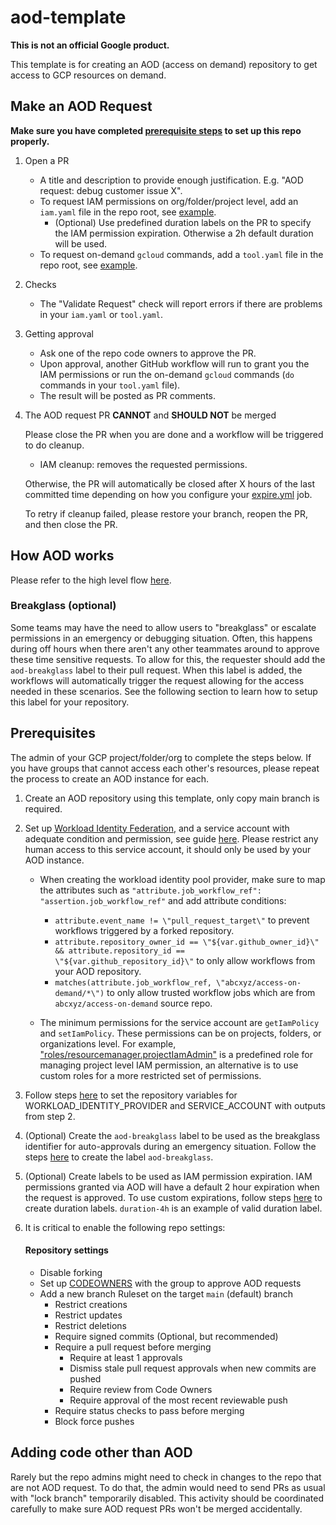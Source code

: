 # aod-template

**This is not an official Google product.**

This template is for creating an AOD (access on demand) repository to get access
to GCP resources on demand.

## Make an AOD Request

**Make sure you have completed
[prerequisite steps](https://github.com/abcxyz/aod-template/blob/main/README.md#prerequisites)
to set up this repo properly.**

1.  Open a PR

    - A title and description to provide enough justification. E.g. "AOD
      request: debug customer issue X".
    - To request IAM permissions on org/folder/project level, add an `iam.yaml`
      file in the repo root, see [example](example-iam.yaml).
      - (Optional) Use predefined duration labels on the PR to specify the IAM
        permission expiration. Otherwise a 2h default duration will be used.
    - To request on-demand `gcloud` commands, add a `tool.yaml` file in the repo
      root, see [example](example-tool.yaml).

2.  Checks

    - The "Validate Request" check will report errors if there are problems in
      your `iam.yaml` or `tool.yaml`.

3.  Getting approval

    - Ask one of the repo code owners to approve the PR.
    - Upon approval, another GitHub workflow will run to grant you the IAM
      permissions or run the on-demand `gcloud` commands (`do` commands in your
      `tool.yaml` file).
    - The result will be posted as PR comments.

4.  The AOD request PR **CANNOT** and **SHOULD NOT** be merged

    Please close the PR when you are done and a workflow will be triggered to do
    cleanup.

    - IAM cleanup: removes the requested permissions.

    Otherwise, the PR will automatically be closed after X hours of the last
    committed time depending on how you configure your
    [expire.yml](.github/workflows/expire.yml) job.

    To retry if cleanup failed, please restore your branch, reopen the PR, and
    then close the PR.

## How AOD works

Please refer to the high level flow
[here](https://github.com/abcxyz/access-on-demand#high-level-flow).

### Breakglass (optional)

Some teams may have the need to allow users to "breakglass" or escalate
permissions in an emergency or debugging situation. Often, this happens during
off hours when there aren't any other teammates around to approve these time
sensitive requests. To allow for this, the requester should add the
`aod-breakglass` label to their pull request. When this label is added, the
workflows will automatically trigger the request allowing for the access needed
in these scenarios. See the following section to learn how to setup this label
for your repository.

## Prerequisites

The admin of your GCP project/folder/org to complete the steps below. If you
have groups that cannot access each other's resources, please repeat the process
to create an AOD instance for each.

1.  Create an AOD repository using this template, only copy main branch is
    required.

2.  Set up
    [Workload Identity Federation](https://cloud.google.com/iam/docs/workload-identity-federation),
    and a service account with adequate condition and permission, see guide
    [here](https://github.com/google-github-actions/auth#setting-up-workload-identity-federation).
    Please restrict any human access to this service account, it should only be
    used by your AOD instance.

    - When creating the workload identity pool provider, make sure to map the
      attributes such as
      `"attribute.job_workflow_ref": "assertion.job_workflow_ref"` and add
      attribute conditions:

      - `attribute.event_name != \"pull_request_target\"` to prevent workflows
        triggered by a forked repository.
      - `attribute.repository_owner_id == \"${var.github_owner_id}\" && attribute.repository_id == \"${var.github_repository_id}\"`
        to only allow workflows from your AOD repository.
      - `matches(attribute.job_workflow_ref, \"abcxyz/access-on-demand/*\")` to
        only allow trusted workflow jobs which are from
        `abcxyz/access-on-demand` source repo.

    - The minimum permissions for the service account are `getIamPolicy` and
      `setIamPolicy`. These permissions can be on projects, folders, or
      organizations level. For example,
      ["roles/resourcemanager.projectIamAdmin"](https://cloud.google.com/resource-manager/docs/access-control-proj#resourcemanager.projectIamAdmin)
      is a predefined role for managing project level IAM permission, an
      alternative is to use custom roles for a more restricted set of
      permissions.

3.  Follow steps
    [here](https://docs.github.com/en/actions/learn-github-actions/variables#creating-configuration-variables-for-a-repository)
    to set the repository variables for WORKLOAD_IDENTITY_PROVIDER and
    SERVICE_ACCOUNT with outputs from step 2.

4.  (Optional) Create the `aod-breakglass` label to be used as the breakglass
    identifier for auto-approvals during an emergency situation. Follow the
    steps
    [here](https://docs.github.com/en/issues/using-labels-and-milestones-to-track-work/managing-labels#creating-a-label)
    to create the label `aod-breakglass`.

5.  (Optional) Create labels to be used as IAM permission expiration. IAM
    permissions granted via AOD will have a default 2 hour expiration when the
    request is approved. To use custom expirations, follow steps
    [here](https://docs.github.com/en/issues/using-labels-and-milestones-to-track-work/managing-labels#creating-a-label)
    to create duration labels. `duration-4h` is an example of valid duration
    label.

6.  It is critical to enable the following repo settings:

    #### Repository settings

    - Disable forking
    - Set up
      [CODEOWNERS](https://docs.github.com/en/repositories/managing-your-repositorys-settings-and-features/customizing-your-repository/about-code-owners)
      with the group to approve AOD requests
    - Add a new branch Ruleset on the target `main` (default) branch
      - Restrict creations
      - Restrict updates
      - Restrict deletions
      - Require signed commits (Optional, but recommended)
      - Require a pull request before merging
        - Require at least 1 approvals
        - Dismiss stale pull request approvals when new commits are pushed
        - Require review from Code Owners
        - Require approval of the most recent reviewable push
      - Require status checks to pass before merging
      - Block force pushes

## Adding code other than AOD

Rarely but the repo admins might need to check in changes to the repo that are
not AOD request. To do that, the admin would need to send PRs as usual with
"lock branch" temporarily disabled. This activity should be coordinated
carefully to make sure AOD request PRs won't be merged accidentally.
